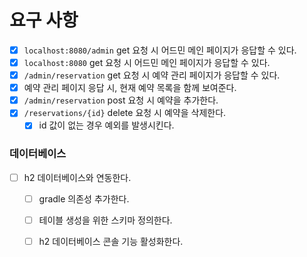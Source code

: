 
# 요구 사항

- [x] `localhost:8080/admin` get 요청 시 어드민 메인 페이지가 응답할 수 있다.
- [x] `localhost:8080` get 요청 시 어드민 메인 페이지가 응답할 수 있다.
- [x] `/admin/reservation` get 요청 시 예약 관리 페이지가 응답할 수 있다.
- [x] 예약 관리 페이지 응답 시, 현재 예약 목록을 함께 보여준다.
- [x] `/admin/reservation` post 요청 시 예약을 추가한다.
- [x] `/reservations/{id}` delete 요청 시 예약을 삭제한다.
  - [x] id 값이 없는 경우 예외를 발생시킨다.

### 데이터베이스
- [ ] h2 데이터베이스와 연동한다.
  - [ ] gradle 의존성 추가한다.
  - [ ] 테이블 생성을 위한 스키마 정의한다.
  - [ ] h2 데이터베이스 콘솔 기능 활성화한다.

